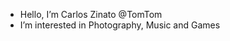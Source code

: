 - Hello, I’m Carlos Zinato @TomTom
- I’m interested in Photography, Music and Games

<!---
carloszinato-tomtom/carloszinato-tomtom is a ✨ special ✨ repository because its `README.md` (this file) appears on your GitHub profile.
You can click the Preview link to take a look at your changes.
--->
